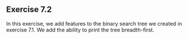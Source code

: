 ## Exercise 7.2

In this exercise, we add features to the binary search tree we created in exercise 7.1. We add the ability to print the tree breadth-first.